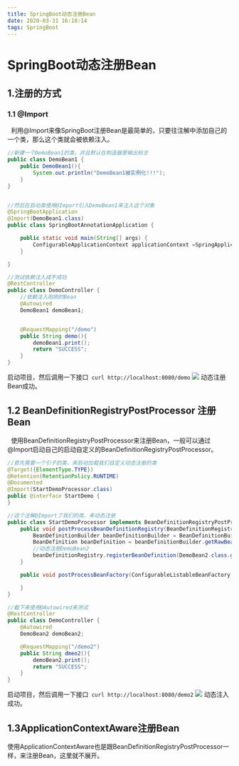 ```yaml
---
title: SpringBoot动态注册Bean
date: 2020-03-31 16:18:14
tags: SpringBoot
---
```

# SpringBoot动态注册Bean
## 1.注册的方式
### 1.1 @Import
&nbsp;&nbsp;利用@Import来像SpringBoot注册Bean是最简单的，只要往注解中添加自己的一个类，那么这个类就会被依赖注入。
```java
//新建一个DemoBean1的类，并且默认在构造器里输出标志
public class DemoBean1 {
    public DemoBean1(){
        System.out.println("DemoBean1被实例化!!!");
    }
}


//然后在启动类使用@Import引入DemoBean1来注入这个对象
@SpringBootApplication
@Import(DemoBean1.class)
public class SpringBootAnnotationApplication {

	public static void main(String[] args) {
		ConfigurableApplicationContext applicationContext =SpringApplication.run(SpringBootAnnotationApplication.class, args);
	}

}

//测试依赖注入成不成功
@RestController
public class DemoController {
    //依赖注入刚刚的Bean
    @Autowired
    DemoBean1 demoBean1;


    @RequestMapping("/demo")
    public String demo(){
        demoBean1.print();
        return "SUCCESS";
    }
}
```
启动项目，然后调用一下接口``` curl http://localhost:8080/demo```
![](https://tva1.sinaimg.cn/large/00831rSTgy1gdd4nb0uslj321o0jkn5a.jpg)
动态注册Bean成功。
## 1.2 BeanDefinitionRegistryPostProcessor 注册Bean
&nbsp;&nbsp;使用BeanDefinitionRegistryPostProcessor来注册Bean，一般可以通过@Import启动自己的启动自定义的BeanDefinitionRegistryPostProcessor。
```java
//首先需要一个引子的类，来启动加载我们自定义动态注册的类
@Target({ElementType.TYPE})
@Retention(RetentionPolicy.RUNTIME)
@Documented
@Import(StartDemoProcessor.class)
public @interface StartDemo {
}

//这个注解@Import了我们的类，来动态注册
public class StartDemoProcessor implements BeanDefinitionRegistryPostProcessor {
    public void postProcessBeanDefinitionRegistry(BeanDefinitionRegistry beanDefinitionRegistry) throws BeansException {
        BeanDefinitionBuilder beanDefinitionBuilder = BeanDefinitionBuilder.genericBeanDefinition(DemoBean2.class);
        BeanDefinition beanDefinition = beanDefinitionBuilder.getRawBeanDefinition();
        //动态注册DemoBean2
        beanDefinitionRegistry.registerBeanDefinition(DemoBean2.class.getName(),beanDefinition);
    }

    public void postProcessBeanFactory(ConfigurableListableBeanFactory configurableListableBeanFactory) throws BeansException {

    }
}

//截下来使用@Autowired来测试
@RestController
public class DemoController {
    @Autowired
    DemoBean2 demoBean2;

    @RequestMapping("/demo2")
    public String dmeo2(){
        demoBean2.print();
        return "SUCCESS";
    }
}
```
启动项目，然后调用一下接口``` curl http://localhost:8080/demo2```
![](https://tva1.sinaimg.cn/large/00831rSTgy1gdd59kk151j31r40piqbw.jpg)
动态注入成功。
## 1.3ApplicationContextAware注册Bean
使用ApplicationContextAware也是跟BeanDefinitionRegistryPostProcessor一样，来注册Bean，这里就不展开。